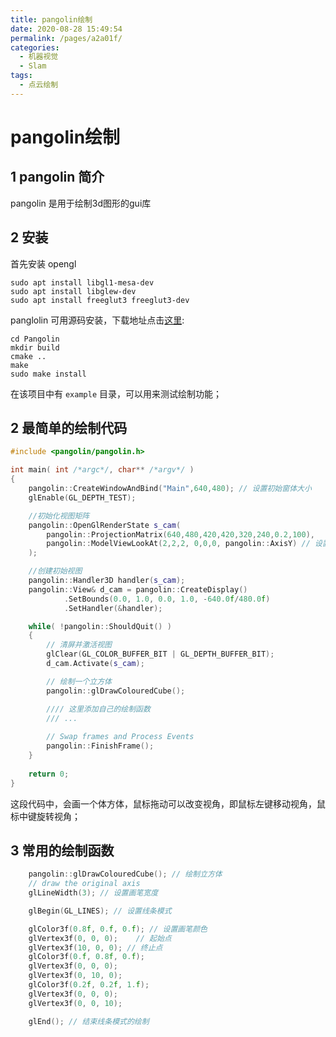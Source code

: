 ```yaml
---
title: pangolin绘制
date: 2020-08-28 15:49:54
permalink: /pages/a2a01f/
categories: 
  - 机器视觉
  - Slam
tags: 
  - 点云绘制
---
```

# pangolin绘制

## 1 pangolin 简介

pangolin 是用于绘制3d图形的gui库

## 2 安装

首先安装 opengl
```shell
sudo apt install libgl1-mesa-dev
sudo apt install libglew-dev
sudo apt install freeglut3 freeglut3-dev
```
panglolin 可用源码安装，下载地址点击[这里](https://github.com/stevenlovegrove/Pangolin):
```shell
cd Pangolin
mkdir build
cmake ..
make
sudo make install
```
在该项目中有 `example` 目录，可以用来测试绘制功能；

## 2 最简单的绘制代码
```cpp
#include <pangolin/pangolin.h>

int main( int /*argc*/, char** /*argv*/ )
{
    pangolin::CreateWindowAndBind("Main",640,480); // 设置初始窗体大小
    glEnable(GL_DEPTH_TEST);

    //初始化视图矩阵
    pangolin::OpenGlRenderState s_cam(
        pangolin::ProjectionMatrix(640,480,420,420,320,240,0.2,100),
        pangolin::ModelViewLookAt(2,2,2, 0,0,0, pangolin::AxisY) // 设置相机的观看视角，这里表示从(2,2,2)看向(0,0,0)
    );

    //创建初始视图
    pangolin::Handler3D handler(s_cam);
    pangolin::View& d_cam = pangolin::CreateDisplay()
            .SetBounds(0.0, 1.0, 0.0, 1.0, -640.0f/480.0f)
            .SetHandler(&handler);

    while( !pangolin::ShouldQuit() )
    {
		// 清屏并激活视图
        glClear(GL_COLOR_BUFFER_BIT | GL_DEPTH_BUFFER_BIT);
        d_cam.Activate(s_cam);

		// 绘制一个立方体
        pangolin::glDrawColouredCube();

		//// 这里添加自己的绘制函数
		/// ...
		
        // Swap frames and Process Events
        pangolin::FinishFrame();
    }
    
    return 0;
}
```
这段代码中，会画一个体方体，鼠标拖动可以改变视角，即鼠标左键移动视角，鼠标中键旋转视角；

## 3 常用的绘制函数
```cpp
    pangolin::glDrawColouredCube(); // 绘制立方体
    // draw the original axis
    glLineWidth(3); // 设置画笔宽度

    glBegin(GL_LINES); // 设置线条模式

    glColor3f(0.8f, 0.f, 0.f); // 设置画笔颜色
    glVertex3f(0, 0, 0);    // 起始点
    glVertex3f(10, 0, 0); // 终止点
    glColor3f(0.f, 0.8f, 0.f);
    glVertex3f(0, 0, 0);
    glVertex3f(0, 10, 0);
    glColor3f(0.2f, 0.2f, 1.f);
    glVertex3f(0, 0, 0);
    glVertex3f(0, 0, 10);

    glEnd(); // 结束线条模式的绘制
```
